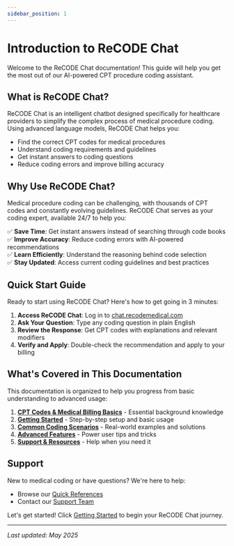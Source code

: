 ```yaml
---
sidebar_position: 1
---
```


# Introduction to ReCODE Chat

Welcome to the ReCODE Chat documentation! This guide will help you get the most out of our AI-powered CPT procedure coding assistant.

## What is ReCODE Chat?

ReCODE Chat is an intelligent chatbot designed specifically for healthcare providers to simplify the complex process of medical procedure coding. Using advanced language models, ReCODE Chat helps you:

- Find the correct CPT codes for medical procedures
- Understand coding requirements and guidelines
- Get instant answers to coding questions
- Reduce coding errors and improve billing accuracy

## Why Use ReCODE Chat?

Medical procedure coding can be challenging, with thousands of CPT codes and constantly evolving guidelines. ReCODE Chat serves as your coding expert, available 24/7 to help you:

✅ **Save Time**: Get instant answers instead of searching through code books  
✅ **Improve Accuracy**: Reduce coding errors with AI-powered recommendations  
✅ **Learn Efficiently**: Understand the reasoning behind code selection  
✅ **Stay Updated**: Access current coding guidelines and best practices  

## Quick Start Guide

Ready to start using ReCODE Chat? Here's how to get going in 3 minutes:

1. **Access ReCODE Chat**: Log in to [chat.recodemedical.com](https://chat.recodemedical.com)
2. **Ask Your Question**: Type any coding question in plain English
3. **Review the Response**: Get CPT codes with explanations and relevant modifiers
4. **Verify and Apply**: Double-check the recommendation and apply to your billing

## What's Covered in This Documentation

This documentation is organized to help you progress from basic understanding to advanced usage:

1. **[CPT Codes & Medical Billing Basics](/docs/cpt-basics)** - Essential background knowledge
2. **[Getting Started](/docs/getting-started)** - Step-by-step setup and basic usage
3. **[Common Coding Scenarios](/docs/common-scenarios)** - Real-world examples and solutions
4. **[Advanced Features](/docs/advanced-features)** - Power user tips and tricks
5. **[Support & Resources](/docs/support)** - Help when you need it

## Support

New to medical coding or have questions? We're here to help:

- Browse our [Quick References](/docs/support#quick-reference)
- Contact our [Support Team](/docs/support#access-information)

Let's get started! Click [Getting Started](/docs/getting-started) to begin your ReCODE Chat journey.

---

*Last updated: May 2025*